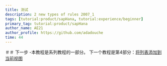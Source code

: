 ```yaml
---
title: 测试
description: 2 new types of rules 2007_1
tags: [tutorial:product/sapHana, tutorial:experience/beginner]
primary_tag: tutorial:product/sapHana
author_name: AE21
author_profile: https://github.com/adadouche
time: 44
---
```


＃＃ 下一步
  -本教程是系列教程的一部分。 下一个教程是第4部分：[将列表添加到当前视图](https://go.sap.com/developer/tutorials/sapui5-webide-add-list.html)
  
